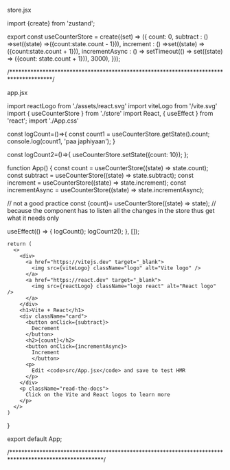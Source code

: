 store.jsx

import  {create} from 'zustand';

export const useCounterStore = create((set) => ({
    count: 0,
    subtract : () =>set((state) =>({count:state.count - 1})),
    increment : () =>set((state) =>({count:state.count + 1})),
    incrementAsync : () => setTimeout(() => set((state) => ({count: state.count + 1})), 3000),
}));

/**************************************************************************************/

app.jsx

import reactLogo from './assets/react.svg'
import viteLogo from '/vite.svg'
import { useCounterStore } from './store'
import React, { useEffect } from 'react';
import './App.css'


const logCount=()=>{
  const count1 = useCounterStore.getState().count;
  console.log(count1, 'paa japhiyaan');
}

const logCount2=()=>{
  useCounterStore.setState({count: 10});
};

function App() {
  const count = useCounterStore((state) => state.count);
  const subtract = useCounterStore((state) => state.subtract);
  const increment = useCounterStore((state) => state.increment);
  const incrementAsync = useCounterStore((state) => state.incrementAsync);

  // not a good practice const {count}= useCounterStore((state) => state);
  // because the component has to listen all the changes in the store thus get what it needs only


  useEffect(() => {
    logCount();
    logCount2();
  }, []);

    return (
      <>
        <div>
          <a href="https://vitejs.dev" target="_blank">
            <img src={viteLogo} className="logo" alt="Vite logo" />
          </a>
          <a href="https://react.dev" target="_blank">
            <img src={reactLogo} className="logo react" alt="React logo" />
          </a>
        </div>
        <h1>Vite + React</h1>
        <div className="card">
          <button onClick={subtract}>
            Decrement
          </button>
          <h2>{count}</h2>
          <button onClick={incrementAsync}>
            Increment
            </button>
          <p>
            Edit <code>src/App.jsx</code> and save to test HMR
          </p>
        </div>
        <p className="read-the-docs">
          Click on the Vite and React logos to learn more
        </p>
      </>
    )
  }


export default App;

/*******************************************************************************************************/
